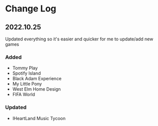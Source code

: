 
# Change Log

## 2022.10.25
Updated everything so it's easier and quicker for me to update/add new games

### Added
+ Tommy Play
+ Spotify Island
+ Black Adam Experience
+ My Little Pony
+ West Elm Home Design
+ FIFA World

### Updated
+ IHeartLand Music Tycoon
